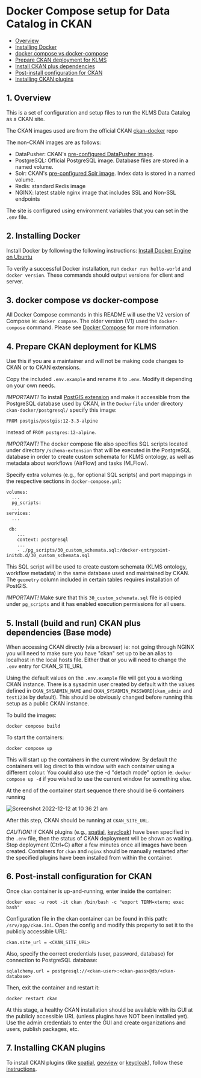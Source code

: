 # Docker Compose setup for Data Catalog in CKAN


* [Overview](#overview)
* [Installing Docker](#installing-docker)
* [docker compose vs docker-compose](#docker-compose-vs-docker-compose)
* [Prepare CKAN deployment for KLMS](#prepare-ckan-deployment-for-klms)
* [Install CKAN plus dependencies](#install-ckan-plus-dependencies)
* [Post-install configuration for CKAN](#post-install-configuration-for-ckan)
* [Installing CKAN plugins](#installing-ckan-plugins)


## 1.  Overview

This is a set of configuration and setup files to run the KLMS Data Catalog as a CKAN site.

The CKAN images used are from the official CKAN [ckan-docker](https://github.com/ckan/ckan-docker-base) repo

The non-CKAN images are as follows:

* DataPusher: CKAN's [pre-configured DataPusher image](https://github.com/ckan/ckan-base/tree/main/datapusher).
* PostgreSQL: Official PostgreSQL image. Database files are stored in a named volume.
* Solr: CKAN's [pre-configured Solr image](https://github.com/ckan/ckan-solr). Index data is stored in a named volume.
* Redis: standard Redis image
* NGINX: latest stable nginx image that includes SSL and Non-SSL endpoints

The site is configured using environment variables that you can set in the `.env` file.

## 2.  Installing Docker

Install Docker by following the following instructions: [Install Docker Engine on Ubuntu](https://docs.docker.com/engine/install/ubuntu/)

To verify a successful Docker installation, run `docker run hello-world` and `docker version`. These commands should output 
versions for client and server.

## 3.  docker compose *vs* docker-compose

All Docker Compose commands in this README will use the V2 version of Compose ie: `docker compose`. The older version (V1) 
used the `docker-compose` command. Please see [Docker Compose](https://docs.docker.com/compose/compose-v2/) for
more information.

## 4.  Prepare CKAN deployment for KLMS

Use this if you are a maintainer and will not be making code changes to CKAN or to CKAN extensions.

Copy the included `.env.example` and rename it to `.env`. Modify it depending on your own needs.

*IMPORTANT!* To install [PostGIS extension](https://postgis.net/) and make it accessible from the PostgreSQL database used by CKAN, in the `Dockerfile` under directory `ckan-docker/postgresql/` specify this image:

`FROM postgis/postgis:12-3.3-alpine`

instead of `FROM postgres:12-alpine`.

*IMPORTANT!* The docker compose file also specifies SQL scripts located under directory `/schema-extension` that will be executed in the PostgreSQL database in order to create custom schemata for KLMS ontology, as well as metadata about workflows (AirFlow) and tasks (MLFlow).

Specify extra volumes (e.g., for optional SQL scripts) and port mappings in the respective sections in `docker-compose.yml`:

	volumes:
	  ...
	  pg_scripts:
	  ...
	services:
	  ...
	
	 db:
		...
	  	context: postgresql
	  	...
	  	- ./pg_scripts/30_custom_schemata.sql:/docker-entrypoint-initdb.d/30_custom_schemata.sql


This SQL script will be used to create custom schemata (KLMS ontology, workflow metadata) in the same database used and maintained by CKAN. The `geometry` column included in certain tables requires installation of PostGIS.

*IMPORTANT!* Make sure that this `30_custom_schemata.sql` file is copied under `pg_scripts` and it has enabled execution permissions for all users. 


## 5.  Install (build and run) CKAN plus dependencies (Base mode)

When accessing CKAN directly (via a browser) ie: not going through NGINX you will need to make sure you have "ckan" set up
to be an alias to localhost in the local hosts file. Either that or you will need to change the `.env` entry for CKAN_SITE_URL

Using the default values on the `.env.example` file will get you a working CKAN instance. There is a sysadmin user created by default with the values defined in `CKAN_SYSADMIN_NAME` and `CKAN_SYSADMIN_PASSWORD`(`ckan_admin` and `test1234` by default). This should be obviously changed before running this setup as a public CKAN instance.

To build the images:

	docker compose build

To start the containers:

	docker compose up

This will start up the containers in the current window. By default the containers will log direct to this window with each container
using a different colour. You could also use the -d "detach mode" option ie: `docker compose up -d` if you wished to use the current 
window for something else.

At the end of the container start sequence there should be 6 containers running

![Screenshot 2022-12-12 at 10 36 21 am](https://user-images.githubusercontent.com/54408245/207012236-f9571baa-4d99-4ffe-bd93-30b11c4829e0.png)

After this step, CKAN should be running at `CKAN_SITE_URL`.

*CAUTION!* If CKAN plugins (e.g., [spatial](https://github.com/ckan/ckanext-spatial), [keycloak](https://github.com/keitaroinc/ckanext-keycloak)) have been specified in the `.env` file, then the status of CKAN deployment will be shown as waiting. Stop deployment (Ctrl+C) after a few minutes once all images have been created. Containers for `ckan` and `nginx` should be manually restarted after the specified plugins have been installed from within the container.

## 6.  Post-install configuration for CKAN

Once `ckan` container is up-and-running, enter inside the container:

	docker exec -u root -it ckan /bin/bash -c "export TERM=xterm; exec bash"

Configuration file in the ckan container can be found in this path: `/srv/app/ckan.ini`. Open the config and modify this property to set it to the publicly accessible URL:

	ckan.site_url = <CKAN_SITE_URL>

Also, specify the correct credentials (user, password, database) for connection to PostgreSQL database:

	sqlalchemy.url = postgresql://<ckan-user>:<ckan-pass>@db/<ckan-database>

Then, exit the container and restart it:

	docker restart ckan

At this stage, a healthy CKAN installation should be available with its GUI at the publicly accessible URL (unless plugins have NOT been installed yet). Use the admin credentials to enter the GUI and create organizations and users, publish packages, etc.

## 7.  Installing CKAN plugins

To install CKAN plugins (like [spatial](https://github.com/ckan/ckanext-spatial), [geoview](https://github.com/ckan/ckanext-geoview) or [keycloak](https://github.com/keitaroinc/ckanext-keycloak)), follow these [instructions](https://docs.ckan.org/en/2.9/maintaining/installing/install-from-docker-compose.html#add-extensions).